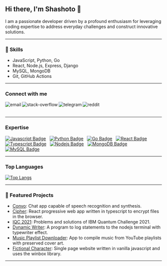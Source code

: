 ## Hi there, I'm Shashoto 👋

I am a passionate developer driven by a profound enthusiasm for leveraging coding expertise to address everyday challenges and construct innovative solutions.

---

### 💼 Skills

- JavaScript, Python, Go
- React, Node.js, Express, Django
- MySQL, MongoDB
- Git, GitHub Actions

---

### Connect with me

[<img align="left" alt="email" src="https://img.shields.io/badge/email-8838FF?logo=proton&logoColor=white&style=for-the-badge" />](mailto:shashoto.nur@proton.me?subject=Hey%20there&body=I%20wanted%20to%20say%20hi!)
[<img align="left" alt="stack-overflow" src="https://img.shields.io/badge/stack%20overflow-FE7A16?logo=stack-overflow&logoColor=white&style=for-the-badge" />](https://stackoverflow.com/users/14865099/nurul-aziz-shashoto)
[<img align="left" alt="telegram" src="https://img.shields.io/badge/telegram-229ED9?logo=telegram&logoColor=white&style=for-the-badge" />](https://t.me/shashoto)
[<img align="left" alt="reddit" src="https://img.shields.io/badge/reddit-FF4500?logo=reddit&logoColor=white&style=for-the-badge" />](https://www.reddit.com/user/s1nur/)

<br><br>

---

### Expertise

[![Javascript Badge](https://img.shields.io/badge/-Javascript-F0DB4F?style=for-the-badge&labelColor=black&logo=javascript&logoColor=F0DB4F)](#)&nbsp;&nbsp;
[![Python Badge](https://img.shields.io/badge/-Python-3C873A?style=for-the-badge&labelColor=black&logo=python&logoColor=3C873A)](#)&nbsp;&nbsp;
[![Go Badge](https://img.shields.io/badge/-Go-569df5?style=for-the-badge&labelColor=black&logo=go&logoColor=569df5)](#)&nbsp;&nbsp;
[![React Badge](https://img.shields.io/badge/-React-61DBFB?style=for-the-badge&labelColor=black&logo=react&logoColor=61DBFB)](#)&nbsp;&nbsp;
[![Typescript Badge](https://img.shields.io/badge/-Typescript-007acc?style=for-the-badge&labelColor=black&logo=typescript&logoColor=007acc)](#)&nbsp;&nbsp;
[![Nodejs Badge](https://img.shields.io/badge/-Nodejs-3C873A?style=for-the-badge&labelColor=black&logo=node.js&logoColor=3C873A)](#)&nbsp;&nbsp;
[![MongoDB Badge](https://img.shields.io/badge/-MongoDB-3C873A?style=for-the-badge&labelColor=black&logo=mongodb&logoColor=3C873A)](#)&nbsp;&nbsp;
[![MySQL Badge](https://img.shields.io/badge/-MySQL-00758f?style=for-the-badge&labelColor=black&logo=mysql&logoColor=00758f)](#)

---

### Top Languages

[![Top Langs](https://github-readme-stats.vercel.app/api/top-langs/?username=shashotoNur&hide=jupyter%20notebook&theme=radical)](https://github.com/anuraghazra/github-readme-stats)

---

### 🚀 Featured Projects

- [Convo](https://github.com/shashoto-nur/django-convo): Chat app capable of speech recognition and synthesis.
- [Cipher](https://github.com/shashoto-nur/cipher): React progressive web app written in typescript to encrypt files in the browser.
- [IQC 2021](https://github.com/shashoto-nur/iqc-2021): Problems and solutions of IBM Quantum Challenge 2021.
- [Dynamic Writer](https://github.com/shashoto-nur/dynamicwriter): A program to log statements to the nodejs terminal with typewriter effect.
- [Music Playlist Downloader](https://github.com/shashoto-nur/playlist-music-downloader): App to compile music from YouTube playlists with preserved cover art.
- [Fictional Character](https://github.com/shashoto-nur/fictional-character): Single page website written in vanilla javascript and uses the winbox library.

---
